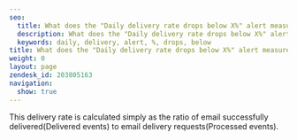 ```yaml
---
seo:
  title: What does the "Daily delivery rate drops below X%" alert measure? 
  description: What does the "Daily delivery rate drops below X%" alert measure? 
  keywords: daily, delivery, alert, %, drops, below
title: What does the "Daily delivery rate drops below X%" alert measure? 
weight: 0
layout: page
zendesk_id: 203805163
navigation:
  show: true
---
```


This delivery rate is calculated simply&nbsp;as the ratio of email successfully delivered(Delivered events) to email delivery requests(Processed events).&nbsp;

